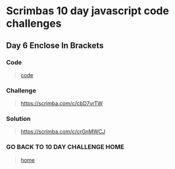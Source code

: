 # Scrimbas 10 day javascript code challenges

## Day 6 Enclose In Brackets

### Code
> [code](./index.js)

### Challenge
> https://scrimba.com/c/cbD7vrTW

### Solution
> https://scrimba.com/c/crGnMWCJ

### GO BACK TO 10 DAY CHALLENGE HOME
> [home](../readme.md)